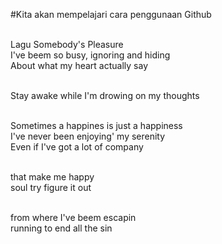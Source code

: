 #Kita akan mempelajari cara penggunaan Github

<br>Lagu Somebody's Pleasure
<br>I've beem so busy, ignoring and hiding
<br>About what my heart actually say 

<br>Stay awake while I'm drowing on my thoughts

<br>Sometimes a happines is just a happiness
<br>I've never been enjoying' my serenity
<br>Even if I've got a lot of company

<br>that make me happy
<br>soul try figure it out

<br> from where I've beem escapin
<br>running to end all the sin
